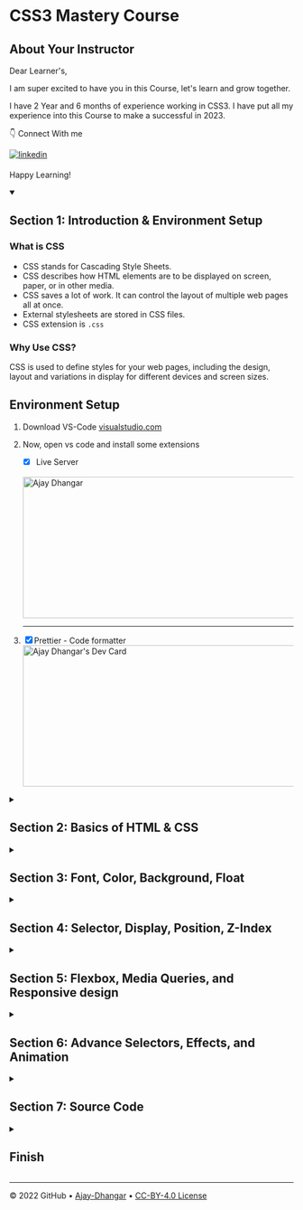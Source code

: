 # CSS3 Mastery Course

## About Your Instructor

Dear Learner's,

I am super excited to have you in this Course, let's learn and grow together.

I have 2 Year and 6 months of experience working in CSS3. I have put all my experience into this Course to make a successful in 2023.

👇 Connect With me 

<a href="https://linkedin.com/in/ajay-dhangar-bb89b4227/" target="_blank">
<img src=https://img.shields.io/badge/linkedin-%231E77B5.svg?&style=for-the-badge&logo=linkedin&logoColor=white alt=linkedin style="margin-bottom: 5px;" />
</a>

<br />

Happy Learning!

<details id=1 open>
<summary><h2>Section 1: Introduction & Environment Setup </h2></summary>

<h3> What is CSS </h3>

- CSS stands for Cascading Style Sheets.
- CSS describes how HTML elements are to be displayed on screen, paper, or in other media.
- CSS saves a lot of work. It can control the layout of multiple web pages all at once.
- External stylesheets are stored in CSS files.
- CSS extension is `.css` 

<h3>Why Use CSS?</h3>
<p>CSS is used to define styles for your web pages, including the design, layout and variations in display for different devices and screen sizes.</p>

## Environment Setup 

1. Download VS-Code [visualstudio.com](https://code.visualstudio.com/download)

2. Now, open vs code and install some extensions 
   - [X] Live Server
   <br/>
   <img src="https://user-images.githubusercontent.com/99037494/215412999-8108144f-7d26-4df5-a017-f65d9859aa7e.png?r=3r9" width="500" height="250" align="center" alt="Ajay Dhangar"/><br /> <hr/.
  
    - [X] Prettier - Code formatter <br />
    <img src="https://user-images.githubusercontent.com/99037494/215414513-6a7ee1ff-262d-4788-81c6-5ba1e17e6262.png?r=3r9" width="500" height="250" align="center" alt="Ajay Dhangar's Dev Card"/><br />



</details>

<details id=2>
<summary><h2>Section 2: Basics of HTML & CSS</h2></summary>

Now, Create a new file

### your first `HTML` and `HTML` Structure.

First create `index.html ` file
in vs code and press key ` ! ` OR ` shift ` + ` 1 ` key then press ` Enter ` Because it is html boilerplate code shortcut key in  vscode. Otherwise write this Code.

`index.html`

``` HTML
<!DOCTYPE html>
<html lang="en">
<head>
    <meta charset="UTF-8">
    <meta http-equiv="X-UA-Compatible" content="IE=edge">
    <meta name="viewport" content="width=device-width, initial-scale=1.0">
    <title>Basics of HTML & CSS</title>
</head>
<body>
    <h1>Basics of HTML & CSS</h1>    
</body>
</html>
```
<br />

`Output`

<br />

![image](https://user-images.githubusercontent.com/99037494/215420445-71a3f3c6-cf28-4093-8bbd-438d79ce1525.png)

### Explanation:

- The `<!DOCTYPE html>` declaration defines that this document is an HTML5 document
- The `<html>` element is the root or parent element of an HTML page
- The `<head>` element contains meta information about the HTML page
- The `<title>` element specifies a title for the HTML page (which is shown in the browser's title bar or in the page's tab)
- The `<body>` element defines the document's body, and is a container for all the visible contents, such as headings, paragraphs, images, hyperlinks, tables, lists, etc.
- The `<h1>` element defines a large heading
- `lang="en"` difines english language. You can use any lnguage in `lang=" "`.

### What is CSS?

CSS (Cascading Style Sheets) is the code that styles web content.It is not a programming language and not a markup language either. It is a style sheet language. CSS is what you use to selectively style HTML elements. For example, this CSS selects paragraph text, setting the color to green:

```css
p {
  color: green;
}
```

**Explaination :** `p` is `selecter`, `color` is `property`, and `green` is `value`.

### Different ways of using `CSS3`

 CSS can be added to HTML documents in 3 ways:
 - **Inline** - by using the `style` attribute inside HTML elements
 - **Internal** - by using a `<style>` element in the `<head>` section
 - **External** - by using a `<link>` element to link to an external `CSS` file
 
***for Example:*** create `index.html` file and write this cade and view output.

### Inline :

```html
<!DOCTYPE html>
<html lang="en">
<head>
    <meta charset="UTF-8">
    <meta http-equiv="X-UA-Compatible" content="IE=edge">
    <meta name="viewport" content="width=device-width, initial-scale=1.0">
    <title>Basics of HTML & CSS</title>
</head>
<body>
    <h1 style="color:blue">Getting Started CSS with <span style="color: green;">Aj Zero Coding</span></h1>
</body>
</html>
```

### Internal :

```html
<!DOCTYPE html>
<html lang="en">
<head>
    <meta charset="UTF-8">
    <meta http-equiv="X-UA-Compatible" content="IE=edge">
    <meta name="viewport" content="width=device-width, initial-scale=1.0">
    <title>Basics of HTML & CSS</title>
    <style>
        h1{
            color:blue;
        }
        span{
            color: green;
        }
    </style>
</head>
<body>
    <h1>Getting Started CSS with <span>Aj Zero Coding</span></h1>
</body>
</html>
```

### External :

you need two files: `index.html` and `style.css`.

`index.html`

```html
<!DOCTYPE html>
<html lang="en">
<head>
    <meta charset="UTF-8">
    <meta http-equiv="X-UA-Compatible" content="IE=edge">
    <meta name="viewport" content="width=device-width, initial-scale=1.0">
    <title>Basics of HTML & CSS</title>
    <link rel="stylesheet" href="./style.css">    
</head>
<body>
    <h1>Getting Started CSS with <span>Aj Zero Coding</span></h1>
</body>
</html>
```

`style.css`

```css
h1 {
  color: blue;
}
span {
  color: green;
}

```

### Output :

![image](https://user-images.githubusercontent.com/99037494/216768238-3249d0c6-50ca-48d5-b413-e6072d6d9c12.png)

</details>


<details id=3>
<summary><h2>Section 3: Font, Color, Background, Float</h2></summary>

## 1. Selectors in CSS
   
 **4 types of selector in CSS**
   
 - CSS element selector 
 - CSS id selector
 - CSS Class selector
 - The CSS grouping selector
   
**For Example :**
   
`index.html`

```html
<!DOCTYPE html>
<html lang="en">
<head>
    <meta charset="UTF-8">
    <meta http-equiv="X-UA-Compatible" content="IE=edge">
    <meta name="viewport" content="width=device-width, initial-scale=1.0">
    <title>Basics of HTML & CSS</title>
    <link rel="stylesheet" href="./style.css">    
</head>
<body>
    <h1>Getting Started CSS with <span>Aj Zero Coding</span></h1>
    <p>This is paragraph one</p>
    <p id="pera">This is paragraph two</p>
    <p class="pera">This is paragraph three</p>
</body>
</html>
```
   
`style.css`
```css
h1 {
  color: blue;
}
span {
  color: green;
}
/* === CSS element selector === */
p {
  color: red;
  font-size: 20px;
}
/* === CSS id selector === */
#pera {
  color: #fff;
  background-color: cadetblue;
  font-size: 22px;
}
/* === CSS class selector === */
.pera {
  color: #f8f81a;
  background-color: orangered;
  font-size: 22px;
}
/* === The CSS grouping selector === */
h1,
p {
  text-align: center;
}
```

### Output:

![Selectors](https://user-images.githubusercontent.com/99037494/216819382-f1f72e7b-a6d0-4d14-b610-3a18a9ad1cad.png)

## 2. Debugging using developer tool

https://user-images.githubusercontent.com/99037494/216828031-8ae82ebb-5b78-44f3-a44b-467d9ca75ad9.mp4


## 3. Font in CSS



## 4. Color in CSS

## 5. Border, Background, Height, Width

## 6. BoxModel margin, padding

## 7. Float clear

</details>


<details id=4>
<summary><h2>Section 4: Selector, Display, Position, Z-Index</h2></summary>


</details>

<details id=5>
<summary><h2>Section 5: Flexbox, Media Queries, and Responsive design</h2></summary>


</details>

<details id=6>
<summary><h2>Section 6: Advance Selectors, Effects, and Animation</h2></summary>


</details>

<details id=7>
<summary><h2>Section 7: Source Code</h2></summary>


</details>

<details id=X>
<summary><h2>Finish</h2></summary>

### What's next?

</details>


---


&copy; 2022 GitHub &bull; [Ajay-Dhangar](https://github.com/Ajay-Dhangar) &bull; [CC-BY-4.0 License](#)

